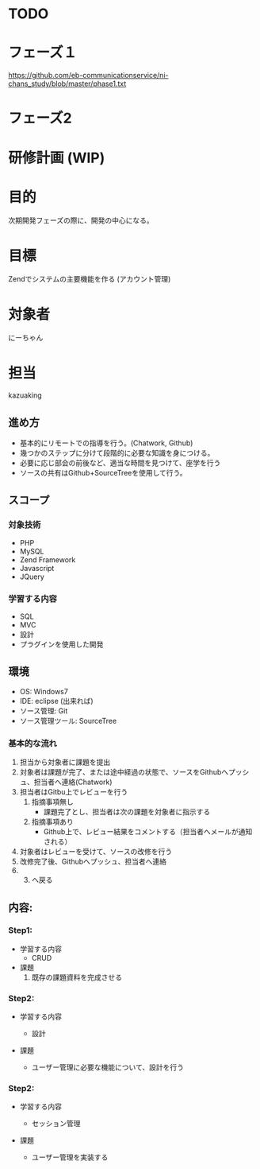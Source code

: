 # TODO

# フェーズ１

https://github.com/eb-communicationservice/ni-chans_study/blob/master/phase1.txt

# フェーズ2
# 研修計画 (WIP)

# 目的

次期開発フェーズの際に、開発の中心になる。

# 目標

Zendでシステムの主要機能を作る
(アカウント管理)


# 対象者

にーちゃん


# 担当

kazuaking

## 進め方

* 基本的にリモートでの指導を行う。(Chatwork, Github)
* 幾つかのステップに分けて段階的に必要な知識を身につける。
* 必要に応じ部会の前後など、適当な時間を見つけて、座学を行う
* ソースの共有はGithub+SourceTreeを使用して行う。

## スコープ

### 対象技術
- PHP
- MySQL
- Zend Framework
- Javascript
- JQuery

### 学習する内容

- SQL
- MVC
- 設計
- プラグインを使用した開発

## 環境

- OS: Windows7
- IDE: eclipse (出来れば)
- ソース管理: Git
- ソース管理ツール: SourceTree

### 基本的な流れ

1. 担当から対象者に課題を提出
2. 対象者は課題が完了、または途中経過の状態で、ソースをGithubへプッシュ、担当者へ連絡(Chatwork)
3. 担当者はGitbu上でレビューを行う
    1. 指摘事項無し
        * 課題完了とし、担当者は次の課題を対象者に指示する
    2. 指摘事項あり
        * Github上で、レビュー結果をコメントする（担当者へメールが通知される）
4. 対象者はレビューを受けて、ソースの改修を行う
5. 改修完了後、Githubへプッシュ、担当者へ連絡
6. 3. へ戻る


## 内容:

### Step1:
- 学習する内容
    - CRUD
- 課題
    1. 既存の課題資料を完成させる


### Step2:
- 学習する内容
    - 設計

- 課題
    - ユーザー管理に必要な機能について、設計を行う

### Step2:
- 学習する内容
    - セッション管理

- 課題
    - ユーザー管理を実装する
